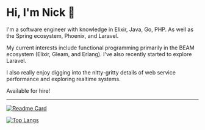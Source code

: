# Hi, I'm Nick 👋

I'm a software engineer with knowledge in Elixir, Java, Go, PHP. As well as the Spring ecosystem, Phoenix, and Laravel.
  
My current interests include functional programming primarily in the BEAM ecosystem (Elixir, Gleam, and Erlang). I've also recently started to explore Laravel.

I also really enjoy digging into the nitty-gritty details of web service performance and exploring realtime systems.

Available for hire!

---

[![Readme Card](https://github-readme-stats.vercel.app/api?username=nicklatch&show_icons=true&theme=onedark&rank_icon=github&hide=stars&card_width=475)](https://github.com/nicklatch/github-readme-stats)

[![Top Langs](https://github-readme-stats.vercel.app/api/top-langs/?username=nicklatch&show_icons=true&theme=onedark&card_width=475)](https://github.com/anuraghazra/github-readme-stats)
